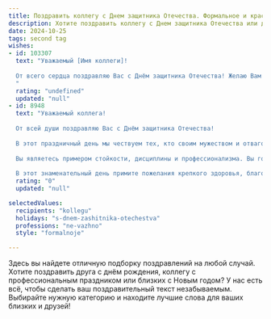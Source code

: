 ```yaml
---
title: Поздравить коллегу с Днем защитника Отечества. Формальное и красивое
description: Хотите поздравить коллегу с Днем защитника Отечества или другим праздником? Наш ИИ создаст незабываемое поздравление, а вы обязательно выделитесь среди других.  
date: 2024-10-25
tags: second tag
wishes:
- id: 103307
  text: "Уважаемый [Имя коллеги]!
  
  От всего сердца поздравляю Вас с Днём защитника Отечества! Желаю Вам крепкого здоровья, благополучия, успехов во всех начинаниях и мирного неба над головой.  Пусть Ваша жизнь будет наполнена  радостью,  уверенностью и  достижением всех поставленных целей.
  "
  rating: "undefined"
  updated: "null"
- id: 8948
  text: "Уважаемый коллега!
  
  От всей души поздравляю Вас с Днём защитника Отечества!
  
  В этот праздничный день мы чествуем тех, кто своим мужеством и отвагой защищает безопасность и независимость нашей страны. Ваша работа вносит неоценимый вклад в укрепление обороноспособности нашего государства.
  
  Вы являетесь примером стойкости, дисциплины и профессионализма. Вы гордость и опора нашей команды. Желаю Вам всегда оставаться верным долгу и чести, хранить в сердце любовь к Родине и быть примером для подрастающего поколения.
  
  В этот знаменательный день примите пожелания крепкого здоровья, благополучия, успехов в работе и семейного счастья. С праздником!"
  rating: "0"
  updated: "null"

selectedValues:
  recipients: "kollegu"
  holidays: "s-dnem-zashitnika-otechestva"
  professions: "ne-vazhno"
  style: "formalnoje"

---
```


Здесь вы найдете отличную подборку поздравлений на любой случай. 
Хотите поздравить друга с днём рождения, коллегу с профессиональным праздником или близких с Новым годом? У нас есть всё, чтобы сделать ваш поздравительный текст незабываемым. Выбирайте нужную категорию и находите лучшие слова для ваших близких и друзей!
